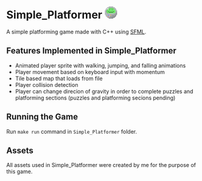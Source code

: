# Simple_Platformer <img src="./img/robo_ball_logo.png">
A simple platforming game made with C++ using [SFML](https://www.sfml-dev.org/).

## Features Implemented in Simple_Platformer
* Animated player sprite with walking, jumping, and falling animations
* Player movement based on keyboard input with momentum
* Tile based map that loads from file
* Player collision detection
* Player can change direcion of gravity in order to complete puzzles and platforming sections (puzzles and platforming secions pending)

## Running the Game
Run `make run` command in `Simple_Platformer` folder.

## Assets
All assets used in Simple_Platformer were created by me for the purpose of this game.